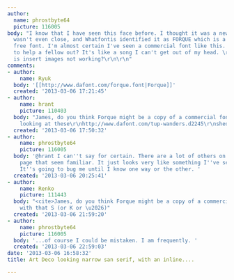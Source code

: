 ```yaml
---
author:
  name: phrostbyte64
  picture: 116005
body: "I know that I have seen this face before. I thought it was a new font. Whatthefont
  wasn't even close, and Whatfontis identified it as FORQUE which is a creative commons
  free font. I'm almost certain I've seen a commercial font like this.  Anyone care
  to help a fellow out? It's like a song I can't get out of my head. \r\n\r\nAlso,
  is insert images not working?\r\n\r\n"
comments:
- author:
    name: Ryuk
  body: '[[http://www.dafont.com/forque.font|Forque]]'
  created: '2013-03-06 17:21:45'
- author:
    name: hrant
    picture: 110403
  body: "James, do you think Forque might be a copy of a commercial font?\r\n\r\nDoes
    looking at these\r\nhttp://www.dafont.com/tup-wanders.d2245\r\nshed any light?\r\n\r\nhhp\r\n"
  created: '2013-03-06 17:50:32'
- author:
    name: phrostbyte64
    picture: 116005
  body: '@hrant I can''t say for certain. There are a lot of others on that linked
    page that seem familiar. It just looks very like something I''ve seen on Myfonts.
    It''s going to bug me until I know one way or the other. '
  created: '2013-03-06 20:25:41'
- author:
    name: Renko
    picture: 111443
  body: "<cite>James, do you think Forque might be a copy of a commercial font?</cite>\r\n\r\nNot
    with that S (or K or \u2026)"
  created: '2013-03-06 21:59:20'
- author:
    name: phrostbyte64
    picture: 116005
  body: '...of course I could be mistaken. I am frequently. '
  created: '2013-03-06 22:59:03'
date: '2013-03-06 16:58:32'
title: Art Deco looking narrow san serif, with an inline....

---
```

